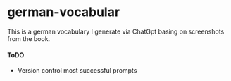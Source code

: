 # german-vocabular

This is a german vocabulary I generate via ChatGpt basing on screenshots from the book.

#### ToDO

* Version control most successful prompts
